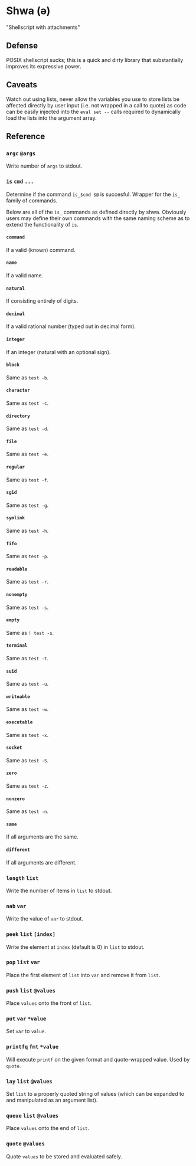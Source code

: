 # Shwa (ə)

"Shellscript with attachments"

## Defense

POSIX shellscript sucks; this is a quick and dirty library that substantially improves its expressive power.

## Caveats

Watch out using lists, never allow the variables you use to store lists be affected directly by user input (i.e. not wrapped in a call to quote) as code can be easily injected into the `eval set --` calls required to dynamically load the lists into the argument array.

## Reference

### `argc` `@args`

Write number of `args` to stdout.

### `is` `cmd` `...`

Determine if the command `is_$cmd $@` is succesful. Wrapper for the `is_` family of commands.

Below are all of the `is_` commands as defined directly by shwa. Obviously users may define their own commands
with the same naming scheme as to extend the functionality of `is`.

#### `command`

If a valid (known) command.

#### `name`

If a valid name.

#### `natural`

If consisting entirely of digits.

#### `decimal`

If a valid rational number (typed out in decimal form).

#### `integer`

If an integer (natural with an optional sign).

#### `block`

Same as `test -b`.

#### `character`

Same as `test -c`.

#### `directory`

Same as `test -d`.

#### `file`

Same as `test -e`.

#### `regular`

Same as `test -f`.

#### `sgid`

Same as `test -g`.

#### `symlink`

Same as `test -h`.

#### `fifo`

Same as `test -p`.

#### `readable`

Same as `test -r`.

#### `nonempty`

Same as `test -s`.

#### `empty`

Same as `! test -s`.

#### `terminal`

Same as `test -t`.

#### `suid`

Same as `test -u`.

#### `writeable`

Same as `test -w`.

#### `executable`

Same as `test -x`.

#### `socket`

Same as `test -S`.

#### `zero`

Same as `test -z`.

#### `nonzero`

Same as `test -n`.

#### `same`

If all arguments are the same.

#### `different`

If all arguments are different.

### `length` `list`

Write the number of items in `list` to stdout.

### `nab` `var`

Write the value of `var` to stdout.

### `peek` `list` `[index]`

Write the element at `index` (default is 0) in `list` to stdout.

### `pop` `list` `var`

Place the first element of `list` into `var` and remove it from `list`.

### `push` `list` `@values`

Place `values` onto the front of `list`.

### `put` `var` `*value`

Set `var` to `value`.

### `printfq` `fmt` `*value`

Will execute `printf` on the given format and quote-wrapped value. Used by `quote`.

### `lay` `list` `@values`

Set `list` to a properly quoted string of values (which can be expanded to and manipulated as an argument list).

### `queue` `list` `@values`

Place `values` onto the end of `list`.

### `quote` `@values`

Quote `values` to be stored and evaluated safely.

